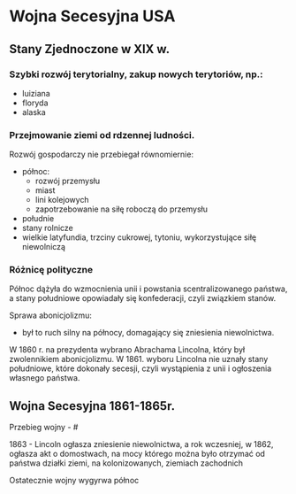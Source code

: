 # Wojna Secesyjna USA

## Stany Zjednoczone w XIX w.

### Szybki rozwój terytorialny, zakup nowych terytoriów, np.:
- luiziana
- floryda
- alaska

### Przejmowanie ziemi od rdzennej ludności.

Rozwój gospodarczy nie przebiegał równomiernie:
- północ:
    - rozwój przemysłu
    - miast
    - lini kolejowych
    - zapotrzebowanie na siłę roboczą do przemysłu
- południe
- stany rolnicze
- wielkie latyfundia, trzciny cukrowej, tytoniu, wykorzystujące siłę niewolniczą

### Różnicę polityczne

Północ dążyła do wzmocnienia unii i powstania scentralizowanego państwa, a stany południowe opowiadały się konfederacji, czyli związkiem stanów.

Sprawa abonicjolizmu:
- był to ruch silny na północy, domagający się zniesienia niewolnictwa.

W 1860 r. na prezydenta wybrano Abrachama Lincolna, który był zwolennikiem abonicjolizmu.
W 1861. wyboru Lincolna nie uznały stany południowe, które dokonały secesji, czyli wystąpienia z unii i ogłoszenia własnego państwa.

## Wojna Secesyjna 1861-1865r.

Przebieg wojny - #

1863 - Lincoln ogłasza zniesienie niewolnictwa, a rok wczesniej, w 1862, ogłasza akt o domostwach, na mocy którego można było otrzymać od państwa działki ziemi, na kolonizowanych, ziemiach zachodnich

Ostatecznie wojny wygyrwa północ
